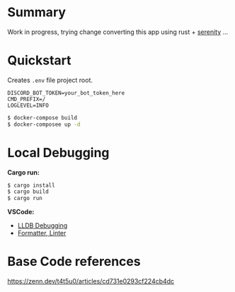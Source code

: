 # Summary

Work in progress, trying change converting this app using rust + [serenity](https://docs.rs/serenity/0.10.9/serenity/index.html) ...

# Quickstart

Creates `.env` file project root.

```env
DISCORD_BOT_TOKEN=your_bot_token_here
CMD_PREFIX=/
LOGLEVEL=INFO
```

```bash
$ docker-compose build
$ docker-composee up -d
```

# Local Debugging

**Cargo run:**

```bash
$ cargo install
$ cargo build
$ cargo run
```

**VSCode:**

* [LLDB Debugging](https://marketplace.visualstudio.com/items?itemName=vadimcn.vscode-lldb)
* [Formatter, Linter](https://marketplace.visualstudio.com/items?itemName=rust-lang.rust)


# Base Code references

https://zenn.dev/t4t5u0/articles/cd731e0293cf224cb4dc

